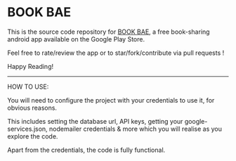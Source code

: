 # BOOK BAE

This is the source code repository for <a href="https://play.google.com/store/apps/details?id=com.bhumika.bookapp">BOOK BAE</a>, a free book-sharing android app available on the Google Play Store.

Feel free to rate/review the app or to star/fork/contribute via pull requests !

Happy Reading!

__________________________

HOW TO USE:

You will need to configure the project with your credentials to use it, for obvious reasons.

This includes setting the database url, API keys, getting your google-services.json, nodemailer credentials & more which you will realise as you explore the code.

Apart from the credentials, the code is fully functional.
